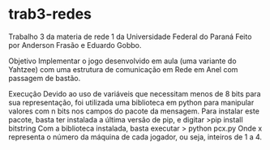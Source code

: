 # trab3-redes
Trabalho 3 da materia de rede 1 da Universidade Federal do Paraná
Feito por Anderson Frasão e Eduardo Gobbo.

Objetivo
Implementar o jogo desenvolvido em aula (uma variante do Yahtzee) com uma estrutura
de comunicação em Rede em Anel com passagem de bastão.

Execução
	Devido ao uso de variáveis que necessitam menos de 8 bits para sua representação, foi utilizada uma biblioteca em python para manipular valores com n bits nos campos do pacote da mensagem. Para instalar este pacote, basta ter instalada a última versão de pip, e digitar
	>pip install bitstring
Com a biblioteca instalada, basta executar 
	> python pcx.py
Onde x representa o número da máquina de cada jogador, ou seja, inteiros de 1 a 4.
